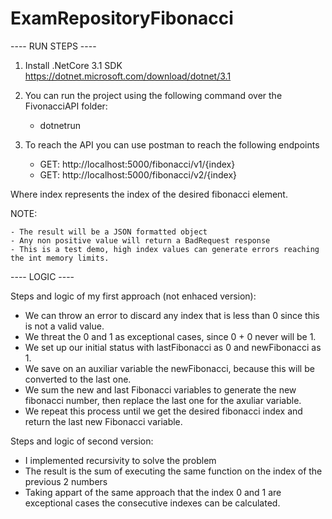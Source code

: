 # ExamRepositoryFibonacci

---- RUN STEPS ----

1. Install .NetCore 3.1 SDK https://dotnet.microsoft.com/download/dotnet/3.1

2. You can run the project using the following command over the FivonacciAPI folder:

    - dotnetrun

3. To reach the API you can use postman to reach the following endpoints

    - GET: http://localhost:5000/fibonacci/v1/{index}
    - GET: http://localhost:5000/fibonacci/v2/{index}

Where index represents the index of the desired fibonacci element.

NOTE:

    - The result will be a JSON formatted object
    - Any non positive value will return a BadRequest response
    - This is a test demo, high index values can generate errors reaching the int memory limits.


---- LOGIC ----


Steps and logic of my first approach (not enhaced version):

- We can throw an error to discard any index that is less than 0 since this is not a valid value.
- We threat the 0 and 1 as exceptional cases, since 0 + 0 never will be 1.
- We set up our initial status with lastFibonacci as 0 and newFibonacci as 1.
- We save on an auxiliar variable the newFibonacci, because this will be converted to the last one.
- We sum the new and last Fibonacci variables to generate the new fibonacci number, then replace the last one for the axuliar variable.
- We repeat this process until we get the desired fibonacci index and return the last new Fibonacci variable.

Steps and logic of second version:

- I implemented recursivity to solve the problem
- The result is the sum of executing the same function on the index of the previous 2 numbers
- Taking appart of the same approach that the index 0 and 1 are exceptional cases the consecutive indexes can be calculated.



